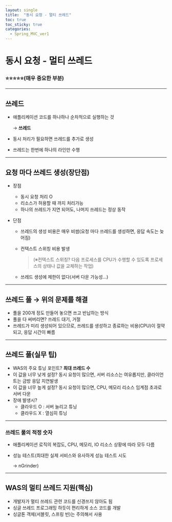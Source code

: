 ```yaml
---
layout: single
title:  "동시 요청 - 멀티 쓰레드"
toc: true
toc_sticky: true
categories:
  - Spring_MVC_ver1
---
```


# 동시 요청 - 멀티 쓰레드

### ⭐⭐⭐⭐⭐(매우 중요한 부분) 



---

## 쓰레드

- 애플리케이션 코드를 하나하나 순차적으로 실행하는 것

  → **쓰레드**

- 동시 처리가 필요하면 쓰레드를 추가로 생성

- 쓰레드는 한번에 하나의 라인만 수행

---



## 요청 마다 쓰레드 생성(장단점)

- 장점
  - 동시 요청 처리 O
  - 리소스가 허용할 때 까지 처리가능
  - 하나의 쓰레드가 지연 되어도, 나머지 쓰레드는 정상 동작



- 단점
  - 쓰레드의 생성 비용은 매우 비쌈(요청 마다 쓰레드를 생성하면, 응답 속도는 늦어짐)
  
  - 컨텍스트 스위칭 비용 발생
  
    > (※컨텍스트 스위칭? 다음 프로세스를 CPU가 수행할 수 있도록 프로세스의 상태나 값을 교체하는 작업)
  
  - 쓰레드 생성에 제한이 없다(서버 다운 가능성...)		

---



## 쓰레드 풀 → 위의 문제를 해결

- 풀을 200개 정도 만들어 놓으면 쓰고 반납하는 방식
- 풀을 다 써버리면? 쓰레드 대기, 거절
- 쓰레드가 미리 생성되어 있으므로, 쓰레드를 생성하고 종료하는 비용(CPU)이 절약되고, 응답 시간이 빠름

---



## 쓰레드 풀(실무 팁)

- WAS의 주요 튜닝 포인트? **최대 쓰레드 수**
- 이 값을 너무 낮게 설정? 동시 요청이 많으면, 서버 리소스는 여유롭지만, 클라이언트는 금방 응답 지연발생
- 이 값을 너무 높게 설정? 동시 요청이 많으면, CPU, 메모리 리소스 임계점 초과로 서버 다운
- 장애 발생시? 
  - 클라우드 O  : 서버 늘리고 튜닝
  - 클라우드 X : 열심히 튜닝

---



### 쓰레드 풀의 적정 숫자

- 애플리케이션 로직의 복잡도, CPU, 메모리, IO 리소스 상황에 따라 모두 다름

- 성능 테스트(최대한 실제 서비스와 유사하게 성능 테스트 시도

  → nGrinder)

---



## WAS의 멀티 쓰레드 지원(핵심)

- 개발자가 멀티 쓰레드 관련 코드를 신경쓰지 않아도 됨
- 싱글 쓰레드 프로그래밍 하듯이 편리하게 소스 코드를 개발
- 싱글톤 객체(서블릿, 스프링 빈)는 주의해서 사용